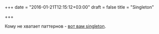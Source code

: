 +++
date = "2016-01-21T12:15:12+03:00"
draft = false
title = "Singleton"

+++

<p>Кому не хватает паттернов - <a href="http://blog.ralch.com/tutorial/design-patterns/golang-singleton/">вот вам singleton</a>.</p>

